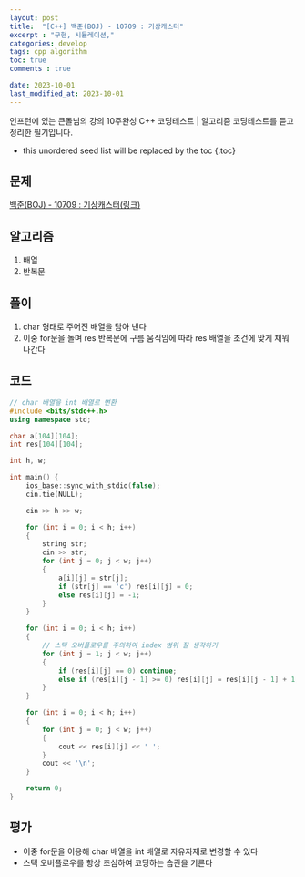 ```yaml
---
layout: post
title:  "[C++] 백준(BOJ) - 10709 : 기상캐스터"
excerpt : "구현, 시뮬레이션,"
categories: develop
tags: cpp algorithm
toc: true
comments : true

date: 2023-10-01
last_modified_at: 2023-10-01
---
```

> <span style="font-size: 80%">
인프런에 있는 큰돌님의 강의 10주완성 C++ 코딩테스트 | 알고리즘 코딩테스트를 듣고 정리한 필기입니다.</span>

<!--more-->

* this unordered seed list will be replaced by the toc
{:toc}

## 문제 

[백준(BOJ) - 10709 : 기상캐스터(링크)](https://www.acmicpc.net/problem/10709)

## 알고리즘

  1. 배열
  2. 반복문

## 풀이

  1. char 형태로 주어진 배열을 담아 낸다
  2. 이중 for문을 돌며 res 반복문에 구름 움직임에 따라 res 배열을 조건에 맞게 채워나간다

## 코드  

```cpp
// char 배열을 int 배열로 변환
#include <bits/stdc++.h>
using namespace std;

char a[104][104];
int res[104][104];

int h, w;

int main() {
    ios_base::sync_with_stdio(false);
    cin.tie(NULL);

    cin >> h >> w;

    for (int i = 0; i < h; i++)
    {
        string str;
        cin >> str;
        for (int j = 0; j < w; j++)
        {
            a[i][j] = str[j];
            if (str[j] == 'c') res[i][j] = 0;
            else res[i][j] = -1;
        }
    }

    for (int i = 0; i < h; i++)
    {
        // 스택 오버플로우를 주의하여 index 범위 잘 생각하기
        for (int j = 1; j < w; j++)
        {
            if (res[i][j] == 0) continue;
            else if (res[i][j - 1] >= 0) res[i][j] = res[i][j - 1] + 1;
        }
    }

    for (int i = 0; i < h; i++)
    {
        for (int j = 0; j < w; j++)
        {
            cout << res[i][j] << ' ';
        }
        cout << '\n';
    }

    return 0;
}
```

## 평가  
* 이중 for문을 이용해 char 배열을 int 배열로 자유자재로 변경할 수 있다
* 스택 오버플로우를 항상 조심하여 코딩하는 습관을 기른다